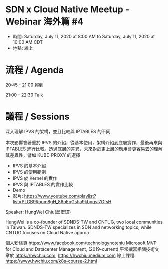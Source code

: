 # SDN x Cloud Native Meetup - Webinar 海外篇 #4
- 時間: Saturday, July 11, 2020 at 8:00 AM to Saturday, July 11, 2020 at 10:00 AM CDT
- 地點: 線上

# 流程 / Agenda

20:45 - 21:00 報到

21:00 - 22:30 Talk

# 議程 / Sessions


深入理解 IPVS 的架構，並且比較與 IPTABLES 的不同

本次影響會著重於 IPVS 的介紹，從基本使用，架構介紹到底層實作，最後再來與 IPTABLES 進行比較。透過底層的差異，未來對於更上層的應用會更容易去的理解其差異性，譬如 KUBE-PROXY 的選擇

- IPVS 的基本介紹
- IPVS 的使用範例
- IPVS 於 Kernel 的實作
- IPVS 與 IPTABLES 的實作比較
- Demo
- 影片: https://www.youtube.com/playlist?list=PLGB9Room8gH_86oEqGsha9kboqvi7GfsH

Speaker: HungWei Chiu(邱宏瑋)

HungWei is a co-founder of SDNDS-TW and CNTUG, two local communities in Taiwan. SDNDS-TW specializes in SDN and networking topics, while CNTUG focuses on Cloud Native approa

個人粉絲頁 https://www.facebook.com/technologynoteniu
Microsoft MVP for Cloud and Datacenter Management, (2019-current)
平常撰寫相關技術文章於 https://hwchiu.com, https://hwchiu.medium.com
線上課程: https://www.hwchiu.com/k8s-course-2.html

